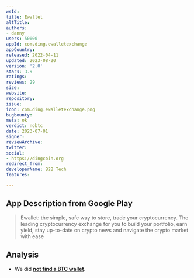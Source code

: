 ```yaml
---
wsId: 
title: Ewallet
altTitle: 
authors:
- danny
users: 50000
appId: com.ding.ewalletexchange
appCountry: 
released: 2022-04-11
updated: 2023-08-20
version: '2.0'
stars: 3.9
ratings: 
reviews: 29
size: 
website: 
repository: 
issue: 
icon: com.ding.ewalletexchange.png
bugbounty: 
meta: ok
verdict: nobtc
date: 2023-07-01
signer: 
reviewArchive: 
twitter: 
social:
- https://dingcoin.org
redirect_from: 
developerName: B2B Tech
features: 

---
```


## App Description from Google Play

> Ewallet: the simple, safe way to store, trade your cryptocurrency. The leading cryptocurrency exchange for you to build your portfolio, earn yield, stay up-to-date on crypto news and navigate the crypto market with ease

## Analysis

- We did **[not find a BTC wallet](https://twitter.com/BitcoinWalletz/status/1675108627940515840)**.
